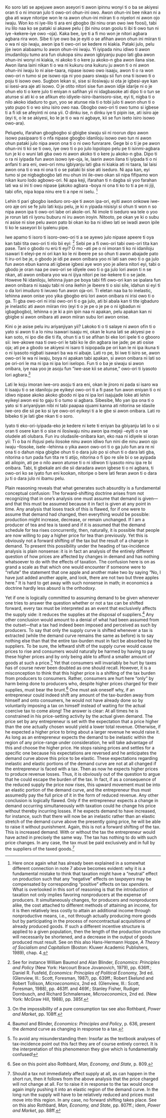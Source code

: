 Ko soro lati se apejuwe awon aseyori ti awon ipinnu wonyi ti o ba se akiyesi oran ti o ni imoran julo ti owo-ori ohun-ini owo. Awon ohun-ini bee nikan ni a gba ati waye nitoripe won le ra awon ohun-ini miiran ti o niyelori ni awon ojo iwaju. Won ko ni iye-lilo ti ara eni gbogbo (bi ninu oran owo iwe foosi), tabi iru lilo naa ko se pataki si akawe pelu ( (bi ninu oran goolu ti ibi ti owo tun ni iye –kekere-iye owo –oja). Kaka bee, iye ti a fi mo won je nitori agbara agbara rira won. Sibe ti iye owo ba je eyiti o se afihan awon ohun ini miiran ti o wa ni ojo iwaju, awon ipa ti owo-ori se kedere ni kiakia. Pataki julo, pelu jije iwon alabaamu lo awon ohun-ini iwaju. Yi iyipada ninu idiwo ti awon imudaniloju tumo ara fun olukopa sinu awon igbiyanju pupo lati gba awon ohun-ini wonyi ni kiakia, ni akoko ti o kere ju akoko-n gba awon ilana sise. Awon ilana laini nikan ti o wa ni kukuru ona kukuru ju awon ti o ni awon ohun-ini iwaju lo ni aise-taara, nipase isowo owo isaaju, awon ti o ra won owo-ori n tumo si pe isowo oja ni yoo paaro siwaju sii fun ona ti isowo ti o poju ti isowo owo. Sugbon lekan si, sise si ilosiwaju si ota je igbesi-aye kan si isesi-ara aje ati isowo. O je otito nitori sise fun awon idije idarije ni o je ohun elo ti o kere julo ti eniyan n safihan yii ni idagbasoke ati dipo ti o tun se atunse si ati ki o se afikun eto idiyele-isiro-ibanisoro-sise, eyi ti, nigba ti o nilo akoko idaduro to gun, yoo se atunse nla ti o tobi julo ti awon ohun ti o yato pupo ti o wo sinu isiro owo naa. Gbogbo owo-ori ti owo tumo si igbese ti a fi idi se afeyinti ni ona yii. O dinku ise, n dinku iye ti pipin ise, ati isiro aje (eyi ti, o le se akiyesi, ko le je ti o wa ni agbaye, kii se fun iseto isiro isowo owo-ara).

Pelupelu, ifarahan gbogbogbo si gbigbe siwaju sii ni roorun dipo awon isowo pasipaaro ti o nfa nipase gbogbo idaniloju isowo owo tun ni awon ohun pataki julo nipa awon ona ti o ni owo funrarare. Gege bi o ti je pe awon ohun-ini ti kii se ti owo, iye owo ti o po julo lopolopo pelu pe ti isinmi-agbara tun je ki o wuni lati gba owo ni awon akoko ti o kere ju akoko-n gba. Dipo ti o ra ni iyipada fun awon isowo iye-oja, le, laarin awon ilana ti iyipada ti o ni anfani ti ara eni, owo-ori nmu igbiyanju lati gba ni kiakia ati ni taara, lai laisi awon ona ti o wa ni ona ti o se pataki bi sise ati iseduro. Ni apa kan, eyi tumo si pe nigbagbogbo lati mu ohun ini ile-owo okan sii nipa fifipamo won nikan kuro lodo agbowo-ori. Ni apa keji, ifarahan ti n dagba sii yoo farahan lati wa si ini ti owo nipase ijakoko agbara –boya ni ona ti ko to ti a pe ni jiji, tabi ofin, nipa kopa ninu ere ti a npe ni iselu. [^9]

Lehin ti pari gbogbo iseduro oro-aje ti awon ipa-ori, eyiti awon onkowe iwe-oro aje oni se fe julo lati koju pelu, je ki n yipada nisisiyi si ohun ti won n so nipa awon ipa ti owo-ori labe ori akole-ori. Ni imole ti iseduro wa tele o yoo je rorun lati rii iyonu buburu ni iru awon iroyin. Nitooto, pe okan ye ki o subu ni asise ni sise pelu awon pato bi okan ko ba ni idiwo lati se iwadi awon ipile ti ko le saseyori bi iyalenu pipe.

Iwe apamo ti isoro ti isoro-owo-ori ti a se ayewo julo nipase apeere ti oya kan tabi tita owo-ori ti nlo bii eyi: [^10] Sebi pe a fi owo-ori tabi owo-ori tita kan pase. Tani o gbodo ru erù ti eyi? O mo –ati pe o ni imoran ti ko ni idaniloju isawari ti eleyi-pe ni ori kan ko le ni ibeere pe so ohun ti awon abajade pato ti iru-ori be je, o gbodo je idi pe awon onibara yoo ni lati san owo ti o ga julo fun awon ebun kanna ati igbese igbesi aye won yoo je ailera nitori eyi, tabi o gbodo je oran naa pe owo-ori se idiyele owo ti o ga julo lori awon ti n se nkan, ati awon onibara yoo wa ni ijiya nitori pe ise-kekere ti o se jade. Howeve Ni idaniloju, lehinna jiyan pe boya tabi fifi owo-ori kan se ipalara fun awon onibara ni isaaju tabi ni ona ikehin je ibeere ti o sisi sile, idahun si eyi ti o da lori imuduro ti iwuwo fun awon oja-ori. Ti eletan naa ba to inelastic, lehinna awon onise yoo yika gbogbo erù lori awon onibara ni irisi owo ti o ga. Ti gba owo-ori ni irisi owo-ori ti o ga julo, ati bi abala kan ti tite igbaduro je inelastic ati awon miiran riro (eyi ti o je pe o je pe o ni igbadun ni igbagbogbo), lehinna o je ki a pin ipin naa ni apakan, pelu apakan kan ni gbigbe si awon onibara ati awon miiran subu lori awon onise.

Kini o je asise pelu iru ariyanjiyan yii? Lakoko ti o ti salaye ni awon ofin ti o yato si awon ti a lo ninu isawari isaaju mi, okan le kuna lati se akiyesi pe o kan soto, ni ipo die die ti ifa, ohun ti a ti se afihan bi eke lori ipele ti o gbooro sii: iwe-akowe naa ti owo-ori le tabi ko le din agbara ise jade; pe ati osise oja; ati pe a gbodo se akiyesi ni isaro ti isipopada pe ori kan le ni ipa ikuna ti o ni iyasoto nigbati isawari ba wa ni aibaje. Lati ro pe, bi iwe ti isiro se, awon owo-ori le wa ni iwaju, boya ni apakan tabi apakan, si awon onibara ni lati so pe ori-ori le ma ni ipa ni ipa lori iselopo. Fun ti o ba je siwaju si awon onibara, iye naa yoo je asoju fun “iwe-ase kii se atunse,” owo-ori ti iyasoto lori agbara.[^11]

Lati le koju imoran iwe-oro asoju ti ara eni, okan le jiroro ni pada si isaro wa ti isaaju ti o se idaniloju pe eyikeyi owo-ori ti a fi pase fun awon eniyan ti o ni idiwo nipase akoko akoko gbodo ni ipa ni ipa lori isajujade loke ati lehin eyikeyi awon esi to gaju ti o tumo si agbara. Sibesibe, Mo yan ipa ona ti o yato si ti ariyanjiyan nibi ni tabi paapaa ojuami kanna ati nitorina se idasile iwe-oro die sii pe ko si iye owo-ori eyikeyi ti a le gbe si awon onibara. Lati ro bibeko ti je lati gbe nkan ti o soro.

Iyato ti eko-ori-iyipada-eko je kedere ni kete ti eniyan ba gbiyanju lati lo o si oran ti osere kan ti o sise ni ilosiwaju ninu awon ipa mejeji –eyiti o n se oludele ati olubara. Fun iru oludasile-onibara kan, eko naa ni idiyele si ioran yii: Ti o ba ni ifojusi pelu ilosoke ninu awon idiwo fun nini die ninu awon ojo iwaju –Ilosoke, isele –lehinna o yika awon owo-ori ti o ga julo fun ara re ni ona ti o dahun nipa gbigbe ohun ti o dara julo po si ohun ti o dara lati gba, nitorina o tun pada fun tita re ti atijo, nitorina o fi ipo re sile bi o se ayipada ati ailopin, ati pe o nilo awon atunse ti o ni idiwon ti iyasoto ninu ipa re bi onibara. Tabi, ti gbekale ani die sii daradara awon igbese ti o ni agbara, ti owo-ori ko se iyato fun eni kookan, nitoripe o bere lati feran awon ti o dara ju ti o dara julo ni ibamu pelu.

Plain reasoning reveals that what generates such absurdity is a fundamental conceptual confusion: The forward-shifting doctrine arises from not recognizing that in one’s analysis one must assume that demand is given—and that this must be assumed because it in fact is given at any point in time. Any analysis that loses track of this is flawed, for if one were to assume that demand had changed, then everything would be possible: production might increase, decrease, or remain unchanged. If I am a producer of tea and tea is taxed and if it is assumed that the demand schedule for tea rises concurrently, then, naturally, it is possible that people are now willing to pay a higher price for tea than previously. Yet this is obviously not a forward shifting of the tax but the result of a change in demand. To present this possibility under the heading of tax-incidence analysis is plain nonsense: it is in fact an analysis of the entirely different question of how prices are affected by changes in demand and has nothing whatsoever to do with the effects of taxation. The confusion here is on as grand a scale as that which one would encounter if someone were to “refute” the statement that one apple and another make two by saying “No, I have just added another apple, and look, there are not two but three apples here.” It is hard to get away with such nonsense in math; in economics a doctrine hardly less absurd is the orthodoxy.

Yet if one is logically committed to assuming demand to be given whenever one tries to answer the question whether or not a tax can be shifted forward, every tax must be interpreted as an event that exclusively affects the supply side: it reduces the supplies at the disposal of suppliers.[^12] Any other conclusion would amount to a denial of what had been assumed from the outset—that a tax had indeed been imposed and perceived as such by producers. To say that only the supply curve is shifted whenever a tax is extracted (while the demand curve remains the same as before) is to say nothing else than that the entire tax-burden must in fact be absorbed by the suppliers. To be sure, the leftward shift of the supply curve would cause prices to rise and consumers would naturally be harmed by having to pay these higher prices and by only being able to afford a smaller amount of goods at such a price.[^13] Yet that consumers will invariably be hurt by taxes has of course never been doubted as one should recall. However, it is a misconception to think that this higher price is a shifting of the tax burden from producers to consumers. Rather, consumers are hurt here “only” by harm being done to producers who, despite higher prices charged for their supplies, must bear the brunt.[^14] One must ask oneself why, if an entrepreneur could indeed shift any amount of the tax-burden away from himself and onto consumers, he would not have already done so by voluntarily imposing a tax on himself instead of waiting for the actual coercive tax to come along! The answer is clear: At all times he is constrained in his price-setting activity by the actual given demand. The price set by any entrepreneur is set with the expectation that a price higher than the one actually chosen would yield a lower total revenue. Otherwise, if he expected a higher price to bring about a larger revenue he would raise it. As long as an entrepreneur expects the demand to be inelastic within the region of any price-range under consideration, he will take advantage of this and choose the higher price. He stops raising prices and settles for a specific one because his expectations are reversed and he anticipates the demand curve above this price to be elastic. These expectations regarding inelastic and elastic portions of the demand curve are not at all changed if the entrepreneur is faced with a tax. Then as now he expects higher prices to produce revenue losses. Thus, it is obviously out of the question to argue that he could escape the burden of the tax. In fact, if as a consequence of the reduced supply the price now rises, this upward movement must be into an elastic portion of the demand curve, and the entrepreneur thus must assumedly pay the full price of it in the form of reduced revenue. Any other conclusion is logically flawed. Only if the entrepreneur expects a change in demand occurring simultaneously with taxation could he change his price without thereby incurring losses. If he expects demand to have increased, for instance, such that there will now be an inelastic rather than an elastic stretch of the demand curve above the presently going price, he will be able to raise it without punishment. Again, this is not a forward shifting of the tax. This is increased demand. With or without the tax the entrepreneur would have acted in precisely the same way. The tax has nothing to do with such price changes. In any case, the tax must be paid exclusively and in full by the suppliers of the taxed goods.[^15]

[^9]: Here once again what has already been explained in a somewhat different connection in note 7 above becomes evident: why it is a fundamental mistake to think that taxation might have a “neutral” effect on production such that any “negative” effects on tax*payers* may be compensated by corresponding “positive” effects on tax *spenders*. What is overlooked in this sort of reasoning is that the introduction of taxation not only implies favoring nonproducers at the expense of producers. It simultaneously changes, for producers and nonproducers alike, the cost attached to different methods of attaining an income, for it is then relatively less costly to attain an additional income through nonproductive means, i.e., not through actually producing more goods but by participating in the process of noncontractual acquisitions of already produced goods. If such a different incentive structure is applied to a given population, then the length of the production structure will necessarily be shortened, and a decrease in the output of goods produced must result. See on this also Hans-Hermann Hoppe, *A Theory of Socialism and Capitalism* (Boston: Kluwer Academic Publishers, 1989), chap. 4.

[^10]: See for instance William Baumol and Alan Blinder, *Economics: Principles and Policy* (New York: Harcourt Brace Jovanovich, 1979), pp. 636ff.; Daniel R. Fusfeld, *Economics: Principles of Political Economy,* 3rd ed. (Glenview, Ill.: Scott, Foresman, 1987), pp. 639ff.; Robert Ekelund and Robert Tollison, *Microeconomics*, 2nd ed. (Glenview, Ill.: Scott, Foresman, 1988), pp. 463ff. and 469f.; Stanley Fisher, Rudiger Dornbusch, and Richard Schmalensee, *Microeconomics*, 2nd ed. (New York: McGraw Hill, 1988), pp. 385f.

[^11]: On the impossibility of a pure consumption tax see also Rothbard, *Power and Market*, pp. 108ff.

[^12]: Baumol and Blinder, *Economics: Principles and Policy*, p. 636, present the *demand* curve as changing in response to a tax.

[^13]: To avoid any misunderstanding then: Insofar as the textbook analyses of tax-incidence point out this fact they are of course entirely correct. It is the interpretation of this phenomenon they give which is fundamentally confused!

[^14]: See on this point also Rothbard, *Man, Economy, and State*, p. 809.

[^15]: Should a tax not immediately affect supply at all, as can happen in the short run, then it follows from the above analysis that the price charged will not change at all. For to raise it in response to the tax would once again imply pushing it into an elastic region of the demand curve. In the long run the supply will have to be relatively reduced and prices must move into this region. In any case, no forward shifting takes place. See on this also Rothbard, *Man, Economy, and State*, pp. 807ff.; idem, *Power and Market*, pp. 88ff.
